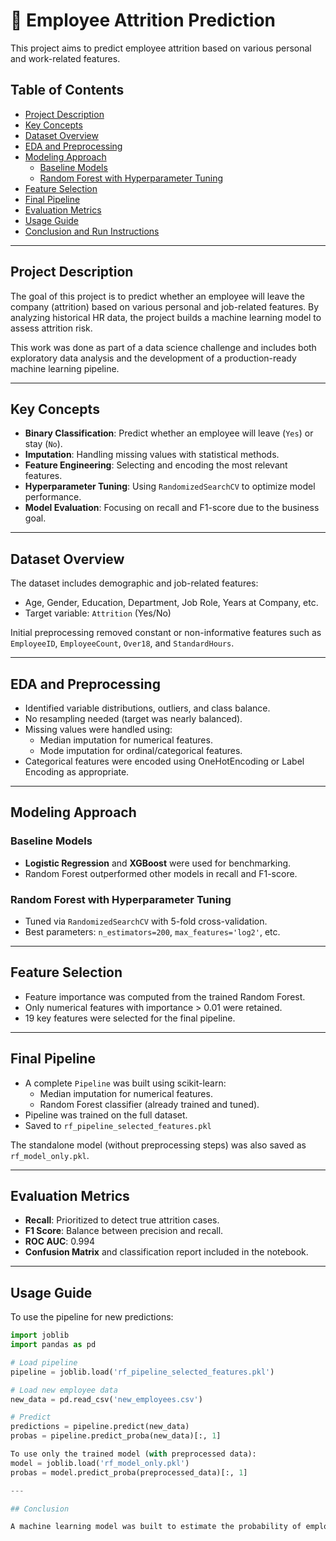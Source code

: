 # 💼 Employee Attrition Prediction
This project aims to predict employee attrition based on various personal and work-related features.

## Table of Contents
- [Project Description](#project-description)
- [Key Concepts](#key-concepts)
- [Dataset Overview](#dataset-overview)
- [EDA and Preprocessing](#eda-and-preprocessing)
- [Modeling Approach](#modeling-approach)
  - [Baseline Models](#baseline-models)
  - [Random Forest with Hyperparameter Tuning](#random-forest-with-hyperparameter-tuning)
- [Feature Selection](#feature-selection)
- [Final Pipeline](#final-pipeline)
- [Evaluation Metrics](#evaluation-metrics)
- [Usage Guide](#usage-guide)
- [Conclusion and Run Instructions](#conclusion-and-run-instructions)

---

## Project Description

The goal of this project is to predict whether an employee will leave the company (attrition) based on various personal and job-related features. By analyzing historical HR data, the project builds a machine learning model to assess attrition risk.

This work was done as part of a data science challenge and includes both exploratory data analysis and the development of a production-ready machine learning pipeline.

---

## Key Concepts

- **Binary Classification**: Predict whether an employee will leave (`Yes`) or stay (`No`).
- **Imputation**: Handling missing values with statistical methods.
- **Feature Engineering**: Selecting and encoding the most relevant features.
- **Hyperparameter Tuning**: Using `RandomizedSearchCV` to optimize model performance.
- **Model Evaluation**: Focusing on recall and F1-score due to the business goal.

---

## Dataset Overview

The dataset includes demographic and job-related features:

- Age, Gender, Education, Department, Job Role, Years at Company, etc.
- Target variable: `Attrition` (Yes/No)

Initial preprocessing removed constant or non-informative features such as `EmployeeID`, `EmployeeCount`, `Over18`, and `StandardHours`.

---

## EDA and Preprocessing

- Identified variable distributions, outliers, and class balance.
- No resampling needed (target was nearly balanced).
- Missing values were handled using:
  - Median imputation for numerical features.
  - Mode imputation for ordinal/categorical features.
- Categorical features were encoded using OneHotEncoding or Label Encoding as appropriate.

---

## Modeling Approach

### Baseline Models

- **Logistic Regression** and **XGBoost** were used for benchmarking.
- Random Forest outperformed other models in recall and F1-score.

### Random Forest with Hyperparameter Tuning

- Tuned via `RandomizedSearchCV` with 5-fold cross-validation.
- Best parameters: `n_estimators=200`, `max_features='log2'`, etc.

---

## Feature Selection

- Feature importance was computed from the trained Random Forest.
- Only numerical features with importance > 0.01 were retained.
- 19 key features were selected for the final pipeline.

---

## Final Pipeline

- A complete `Pipeline` was built using scikit-learn:
  - Median imputation for numerical features.
  - Random Forest classifier (already trained and tuned).
- Pipeline was trained on the full dataset.
- Saved to `rf_pipeline_selected_features.pkl`

The standalone model (without preprocessing steps) was also saved as `rf_model_only.pkl`.

---

## Evaluation Metrics

- **Recall**: Prioritized to detect true attrition cases.
- **F1 Score**: Balance between precision and recall.
- **ROC AUC**: 0.994
- **Confusion Matrix** and classification report included in the notebook.

---

## Usage Guide

To use the pipeline for new predictions:

```python
import joblib
import pandas as pd

# Load pipeline
pipeline = joblib.load('rf_pipeline_selected_features.pkl')

# Load new employee data
new_data = pd.read_csv('new_employees.csv')

# Predict
predictions = pipeline.predict(new_data)
probas = pipeline.predict_proba(new_data)[:, 1]

To use only the trained model (with preprocessed data):
model = joblib.load('rf_model_only.pkl')
probas = model.predict_proba(preprocessed_data)[:, 1]

---

## Conclusion

A machine learning model was built to estimate the probability of employee attrition using historical HR data. The final model is based on a Random Forest classifier, trained with optimized hyperparameters and a reduced set of selected numerical features. It was integrated into a complete pipeline with preprocessing and saved in .pkl format. Both the pipeline and the standalone model can be used to generate attrition predictions on new employee data.
